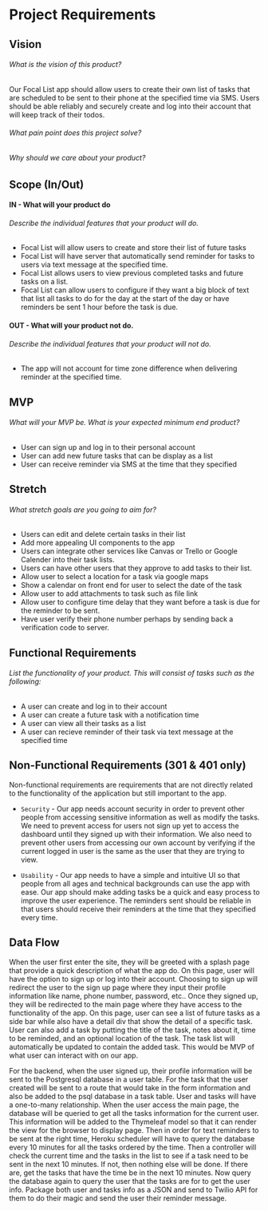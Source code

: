 # Project Requirements

## Vision

###### What is the vision of this product?

Our Focal List app should allow users to create their own list of tasks that are scheduled to be sent to their phone at the specified time via SMS. Users should be able reliably and securely create and log into their account that will keep track of their todos. 

###### What pain point does this project solve?



###### Why should we care about your product?



## Scope (In/Out)
#### IN - What will your product do
###### Describe the individual features that your product will do.

- Focal List will allow users to create and store their list of future tasks
- Focal List will have server that automatically send reminder for tasks to users via text message at the specified time. 
- Focal List allows users to view previous completed tasks and future tasks on a list. 
- Focal List can allow users to configure if they want a big block of text that list all tasks to do for the day at the start of the day or have reminders be sent 1 hour before the task is due.  


#### OUT - What will your product not do.
###### Describe the individual features that your product will not do.

 - The app will not account for time zone difference when delivering reminder at the specified time.


## MVP
###### What will your MVP be. What is your expected minimum end product?

 - User can sign up and log in to their personal account 
 - User can add new future tasks that can be display as a list 
 - User can receive reminder via SMS at the time that they specified

## Stretch
###### What stretch goals are you going to aim for?

- Users can edit and delete certain tasks in their list
- Add more appealing UI components to the app
- Users can integrate other services like Canvas or Trello or Google Calender into their task lists. 
- Users can have other users that they approve to add tasks to their list. 
- Allow user to select a location for a task via google maps
- Show a calendar on front end for user to select the date of the task
- Allow user to add attachments to task such as file link
- Allow user to configure time delay that they want before a task is due for the reminder to be sent. 
- Have user verify their phone number perhaps by sending back a verification code to server. 

## Functional Requirements
###### List the functionality of your product. This will consist of tasks such as the following:

- A user can create and log in to their account
- A user can create a future task with a notification time
- A user can view all their tasks as a list
- A user can recieve reminder of their task via text message at the specified time

## Non-Functional Requirements (301 & 401 only)
Non-functional requirements are requirements that are not directly related to the functionality of the application but still important to the app.

- `Security` - Our app needs account security in order to prevent other people from accessing sensitive information as well as modify the tasks. We need to prevent access for users not sign up yet to access the dashboard until they signed up with their information. We also need to prevent other users from accessing our own account by verifying if the current logged in user is the same as the user that they are trying to view.

- `Usability` - Our app needs to have a simple and intuitive UI so that people from all ages and technical backgrounds can use the app with ease. Our app should make adding tasks be a quick and easy process to improve the user experience. The reminders sent should be reliable in that users should receive their reminders at the time that they specified every time.  

## Data Flow

When the user first enter the site, they will be greeted with a splash page that provide a quick description of what the app do. On this page, user will have the option to sign up or log into their account. Choosing to sign up will redirect the user to the sign up page where they input their profile information like name, phone number, password, etc.. Once they signed up, they will be redirected to the main page where they have access to the functionality of the app. On this page, user can see a list of future tasks as a side bar while also have a detail div that show the detail of a specific task. User can also add a task by putting the title of the task, notes about it, time to be reminded, and an optional location of the task. The task list will automatically be updated to contain the added task. This would be MVP of what user can interact with on our app.

For the backend, when the user signed up, their profile information will be sent to the Postgresql database in a user table. For the task that the user created will be sent to a route that would take in the form information and also be added to the psql database in a task table. User and tasks will have a one-to-many relationship. When the user access the main page, the database will be queried to get all the tasks information for the current user. This information will be added to the Thymeleaf model so that it can render the view for the browser to display page. Then in order for text reminders to be sent at the right time, Heroku scheduler will have to query the database every 10 minutes for all the tasks ordered by the time. Then a controller will check the current time and the tasks in the list to see if a task need to be sent in the next 10 minutes. If not, then nothing else will be done. If there are, get the tasks that have the time be in the next 10 minutes. Now query the database again to query the user that the tasks are for to get the user info. Package both user and tasks info as a JSON and send to Twilio API for them to do their magic and send the user their reminder message.  

